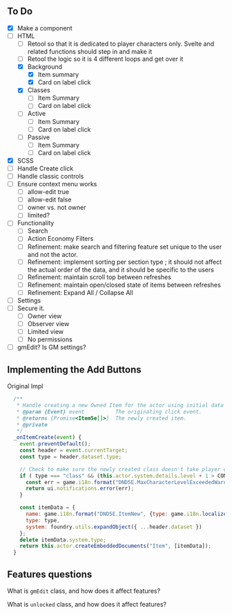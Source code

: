 ## To Do


- [x] Make a component
- [ ] HTML
    - [ ] Retool so that it is dedicated to player characters only. Svelte and related functions should step in and make it 
    - [ ] Retool the logic so it is 4 different loops and get over it
    - [x] Background
      - [x] Item summary
      - [x] Card on label click
    - [x] Classes
      - [ ] Item Summary
      - [ ] Card on label click
    - [ ] Active
      - [ ] Item Summary
      - [ ] Card on label click
    - [ ] Passive
      - [ ] Item Summary
      - [ ] Card on label click
- [x] SCSS
- [ ] Handle Create click
- [ ] Handle classic controls
- [ ] Ensure context menu works
    - [ ] allow-edit true
    - [ ] allow-edit false
    - [ ] owner vs. not owner
    - [ ] limited?
- [ ] Functionality
    - [ ] Search
    - [ ] Action Economy Filters
    - [ ] Refinement: make search and filtering feature set unique to the user and not the actor.
    - [ ] Refinement: implement sorting per section type ; it should not affect the actual order of the data, and it should be specific to the users
    - [ ] Refinement: maintain scroll top between refreshes
    - [ ] Refinement: maintain open/closed state of items between refreshes
    - [ ] Refinement: Expand All / Collapse All
- [ ] Settings
- [ ] Secure it.
    - [ ] Owner view
    - [ ] Observer view
    - [ ] Limited view
    - [ ] No permissions
- [ ] gmEdit? Is GM settings?

## Implementing the Add Buttons

Original Impl

```js
  /**
   * Handle creating a new Owned Item for the actor using initial data defined in the HTML dataset.
   * @param {Event} event          The originating click event.
   * @returns {Promise<Item5e[]>}  The newly created item.
   * @private
   */
  _onItemCreate(event) {
    event.preventDefault();
    const header = event.currentTarget;
    const type = header.dataset.type;

    // Check to make sure the newly created class doesn't take player over level cap
    if ( type === "class" && (this.actor.system.details.level + 1 > CONFIG.DND5E.maxLevel) ) {
      const err = game.i18n.format("DND5E.MaxCharacterLevelExceededWarn", {max: CONFIG.DND5E.maxLevel});
      return ui.notifications.error(err);
    }

    const itemData = {
      name: game.i18n.format("DND5E.ItemNew", {type: game.i18n.localize(CONFIG.Item.typeLabels[type])}),
      type: type,
      system: foundry.utils.expandObject({ ...header.dataset })
    };
    delete itemData.system.type;
    return this.actor.createEmbeddedDocuments("Item", [itemData]);
  }
```

## Features questions

What is `gmEdit` class, and how does it affect features?

What is `unlocked` class, and how does it affect features?